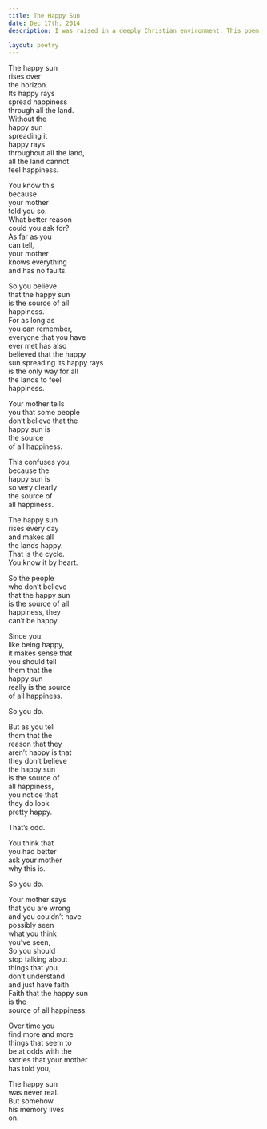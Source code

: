 ```yaml
---
title: The Happy Sun
date: Dec 17th, 2014
description: I was raised in a deeply Christian environment. This poem attempts to capture that feeling of awe and later the dissonance as the immaculate truth I held started to crumble.

layout: poetry
--- 
```


The happy sun  
rises over  
the horizon.   
Its happy rays   
spread happiness  
through all the land.  
Without the  
happy sun  
spreading it  
happy rays  
throughout all the land,  
all the land cannot  
feel happiness.   
  
You know this  
because  
your mother  
told you so.   
What better reason  
could you ask for?  
As far as you  
can tell,   
your mother  
knows everything  
and has no faults.  
  
So you believe   
that the happy sun  
is the source of all  
happiness.  
For as long as   
you can remember,  
everyone that you have  
ever met has also   
believed that the happy  
sun spreading its happy rays  
is the only way for all  
the lands to feel   
happiness.   
  
Your mother tells  
you that some people   
don’t believe that the  
happy sun is  
the source   
of all happiness.   
  
This confuses you,  
because the   
happy sun is  
so very clearly   
the source of   
all happiness.   
  
The happy sun  
rises every day   
and makes all  
the lands happy.   
That is the cycle.  
You know it by heart.  
  
So the people  
who don’t believe  
that the happy sun  
is the source of all   
happiness, they  
can’t be happy.   
  
Since you  
like being happy,  
it makes sense that  
you should tell  
them that the   
happy sun   
really is the source  
of all happiness.  
  
So you do.  
  
But as you tell  
them that the  
reason that they  
aren’t happy is that  
they don’t believe  
the happy sun  
is the source of  
all happiness,  
you notice that  
they do look  
pretty happy.   
  
That’s odd.  
  
You think that  
you had better  
ask your mother  
why this is.  
  
So you do.  
  
Your mother says  
that you are wrong  
and you couldn’t have  
possibly seen  
what you think  
you’ve seen,  
So you should   
stop talking about  
things that you   
don’t understand  
and just have faith.  
Faith that the happy sun  
is the  
source of all happiness.  
  
Over time you   
find more and more  
things that seem to   
be at odds with the  
stories that your mother  
has told you,  
  
The happy sun  
was never real.  
But somehow   
his memory lives  
on.
